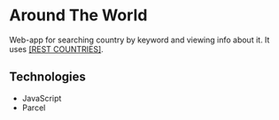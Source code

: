 # Around The World

Web-app for searching country by keyword and viewing info about it. It uses [[REST COUNTRIES]](https://restcountries.com/).

## Technologies

- JavaScript
- Parcel
